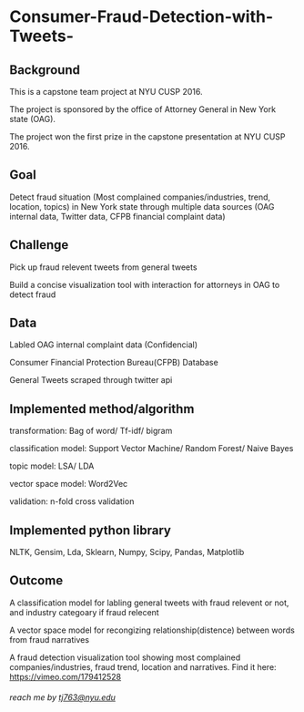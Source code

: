 # Consumer-Fraud-Detection-with-Tweets-

## Background
This is a capstone team project at NYU CUSP 2016. 

The project is sponsored by the office of Attorney General in New York state (OAG).

The project won the first prize in the capstone presentation at NYU CUSP 2016.

## Goal
Detect fraud situation (Most complained companies/industries, trend, location, topics) in New York state through multiple data sources (OAG internal data, Twitter data, CFPB financial complaint data) 

## Challenge
Pick up fraud relevent tweets from general tweets

Build a concise visualization tool with interaction for attorneys in OAG to detect fraud

## Data
Labled OAG internal complaint data (Confidencial)

Consumer Financial Protection Bureau(CFPB) Database

General Tweets scraped through twitter api  

## Implemented method/algorithm
transformation: Bag of word/ Tf-idf/ bigram

classification model: Support Vector Machine/ Random Forest/ Naive Bayes

topic model: LSA/ LDA

vector space model: Word2Vec

validation: n-fold cross validation

## Implemented python library
NLTK, Gensim, Lda, Sklearn, Numpy, Scipy, Pandas, Matplotlib

## Outcome
A classification model for labling general tweets with fraud relevent or not, and industry categoary if fraud relecent

A vector space model for recongizing relationship(distence) between words from fraud narratives

A fraud detection visualization tool showing most complained companies/industries, fraud trend, location and narratives. Find it here: https://vimeo.com/179412528

###### reach me by tj763@nyu.edu


